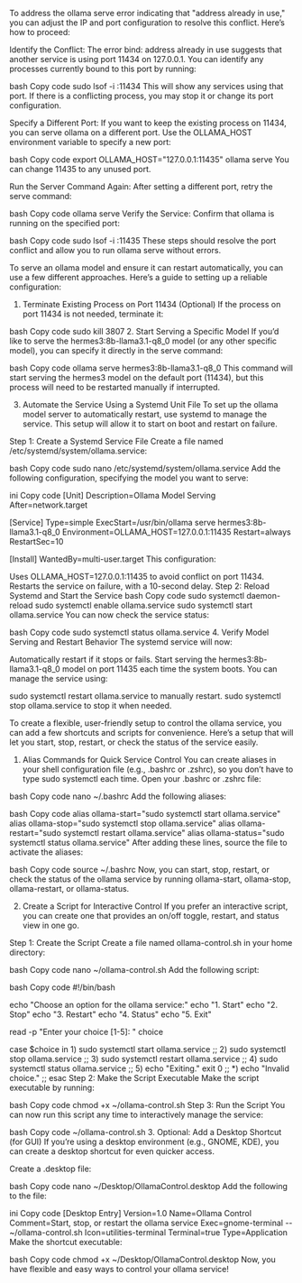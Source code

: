 To address the ollama serve error indicating that "address already in use," you can adjust the IP and port configuration to resolve this conflict. Here’s how to proceed:

Identify the Conflict: The error bind: address already in use suggests that another service is using port 11434 on 127.0.0.1. You can identify any processes currently bound to this port by running:

bash
Copy code
sudo lsof -i :11434
This will show any services using that port. If there is a conflicting process, you may stop it or change its port configuration.

Specify a Different Port: If you want to keep the existing process on 11434, you can serve ollama on a different port. Use the OLLAMA_HOST environment variable to specify a new port:

bash
Copy code
export OLLAMA_HOST="127.0.0.1:11435"
ollama serve
You can change 11435 to any unused port.

Run the Server Command Again: After setting a different port, retry the serve command:

bash
Copy code
ollama serve
Verify the Service: Confirm that ollama is running on the specified port:

bash
Copy code
sudo lsof -i :11435
These steps should resolve the port conflict and allow you to run ollama serve without errors.

To serve an ollama model and ensure it can restart automatically, you can use a few different approaches. Here’s a guide to setting up a reliable configuration:

1. Terminate Existing Process on Port 11434 (Optional)
If the process on port 11434 is not needed, terminate it:

bash
Copy code
sudo kill 3807
2. Start Serving a Specific Model
If you’d like to serve the hermes3:8b-llama3.1-q8_0 model (or any other specific model), you can specify it directly in the serve command:

bash
Copy code
ollama serve hermes3:8b-llama3.1-q8_0
This command will start serving the hermes3 model on the default port (11434), but this process will need to be restarted manually if interrupted.

3. Automate the Service Using a Systemd Unit File
To set up the ollama model server to automatically restart, use systemd to manage the service. This setup will allow it to start on boot and restart on failure.

Step 1: Create a Systemd Service File
Create a file named /etc/systemd/system/ollama.service:

bash
Copy code
sudo nano /etc/systemd/system/ollama.service
Add the following configuration, specifying the model you want to serve:

ini
Copy code
[Unit]
Description=Ollama Model Serving
After=network.target

[Service]
Type=simple
ExecStart=/usr/bin/ollama serve hermes3:8b-llama3.1-q8_0
Environment=OLLAMA_HOST=127.0.0.1:11435
Restart=always
RestartSec=10

[Install]
WantedBy=multi-user.target
This configuration:

Uses OLLAMA_HOST=127.0.0.1:11435 to avoid conflict on port 11434.
Restarts the service on failure, with a 10-second delay.
Step 2: Reload Systemd and Start the Service
bash
Copy code
sudo systemctl daemon-reload
sudo systemctl enable ollama.service
sudo systemctl start ollama.service
You can now check the service status:

bash
Copy code
sudo systemctl status ollama.service
4. Verify Model Serving and Restart Behavior
The systemd service will now:

Automatically restart if it stops or fails.
Start serving the hermes3:8b-llama3.1-q8_0 model on port 11435 each time the system boots.
You can manage the service using:

sudo systemctl restart ollama.service to manually restart.
sudo systemctl stop ollama.service to stop it when needed.

To create a flexible, user-friendly setup to control the ollama service, you can add a few shortcuts and scripts for convenience. Here’s a setup that will let you start, stop, restart, or check the status of the service easily.

1. Alias Commands for Quick Service Control
You can create aliases in your shell configuration file (e.g., .bashrc or .zshrc), so you don’t have to type sudo systemctl each time. Open your .bashrc or .zshrc file:

bash
Copy code
nano ~/.bashrc
Add the following aliases:

bash
Copy code
alias ollama-start="sudo systemctl start ollama.service"
alias ollama-stop="sudo systemctl stop ollama.service"
alias ollama-restart="sudo systemctl restart ollama.service"
alias ollama-status="sudo systemctl status ollama.service"
After adding these lines, source the file to activate the aliases:

bash
Copy code
source ~/.bashrc
Now, you can start, stop, restart, or check the status of the ollama service by running ollama-start, ollama-stop, ollama-restart, or ollama-status.

2. Create a Script for Interactive Control
If you prefer an interactive script, you can create one that provides an on/off toggle, restart, and status view in one go.

Step 1: Create the Script
Create a file named ollama-control.sh in your home directory:

bash
Copy code
nano ~/ollama-control.sh
Add the following script:

bash
Copy code
#!/bin/bash

echo "Choose an option for the ollama service:"
echo "1. Start"
echo "2. Stop"
echo "3. Restart"
echo "4. Status"
echo "5. Exit"

read -p "Enter your choice [1-5]: " choice

case $choice in
    1)
        sudo systemctl start ollama.service
        ;;
    2)
        sudo systemctl stop ollama.service
        ;;
    3)
        sudo systemctl restart ollama.service
        ;;
    4)
        sudo systemctl status ollama.service
        ;;
    5)
        echo "Exiting."
        exit 0
        ;;
    *)
        echo "Invalid choice."
        ;;
esac
Step 2: Make the Script Executable
Make the script executable by running:

bash
Copy code
chmod +x ~/ollama-control.sh
Step 3: Run the Script
You can now run this script any time to interactively manage the service:

bash
Copy code
~/ollama-control.sh
3. Optional: Add a Desktop Shortcut (for GUI)
If you’re using a desktop environment (e.g., GNOME, KDE), you can create a desktop shortcut for even quicker access.

Create a .desktop file:

bash
Copy code
nano ~/Desktop/OllamaControl.desktop
Add the following to the file:

ini
Copy code
[Desktop Entry]
Version=1.0
Name=Ollama Control
Comment=Start, stop, or restart the ollama service
Exec=gnome-terminal -- ~/ollama-control.sh
Icon=utilities-terminal
Terminal=true
Type=Application
Make the shortcut executable:

bash
Copy code
chmod +x ~/Desktop/OllamaControl.desktop
Now, you have flexible and easy ways to control your ollama service!
